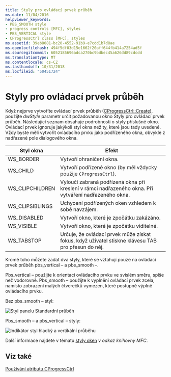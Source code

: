 ```yaml
---
title: Styly pro ovládací prvek průběh
ms.date: 11/04/2016
helpviewer_keywords:
- PBS_SMOOTH style
- progress controls [MFC], styles
- PBS_VERTICAL style
- CProgressCtrl class [MFC], styles
ms.assetid: 39eb8081-bc20-4552-91b9-e7cdd1b7d8ae
ms.openlocfilehash: 494f5df03d15e1662f20aff644fb414a7254ad5f
ms.sourcegitcommit: 6052185696adca270bc9bdbec45a626dd89cdcdd
ms.translationtype: MT
ms.contentlocale: cs-CZ
ms.lasthandoff: 10/31/2018
ms.locfileid: "50451724"
---
```

# <a name="styles-for-the-progress-control"></a>Styly pro ovládací prvek průběh

Když nejprve vytvoříte ovládací prvek průběh ([CProgressCtrl::Create](../mfc/reference/cprogressctrl-class.md#create)), použijte *dwStyle* parametr určit požadovanou okno Styly pro ovládací prvek průběh. Následující seznam obsahuje podrobnosti o styly příslušné okno. Ovládací prvek ignoruje jakýkoli styl okna než ty, které jsou tady uvedené. Vždy byste měli vytvořit ovládacího prvku jako podřízeného okna, obvykle z nadřazené pole dialogového okna.

|Styl okna|Efekt|
|------------------|------------|
|WS_BORDER|Vytvoří ohraničení okna.|
|WS_CHILD|Vytvoří podřízené okno (by měl vždycky použije `CProgressCtrl`).|
|WS_CLIPCHILDREN|Vyloučí zabraná podřízená okna při kreslení v rámci nadřazeného okna. Při vytváření nadřazeného okna.|
|WS_CLIPSIBLINGS|Uchycení podřízených oken vzhledem k sobě navzájem.|
|WS_DISABLED|Vytvoří okno, které je zpočátku zakázáno.|
|WS_VISIBLE|Vytvoří okno, které je zpočátku viditelné.|
|WS_TABSTOP|Určuje, že ovládací prvek může získat fokus, když uživatel stiskne klávesu TAB pro přesun do něj.|

Kromě toho můžete zadat dva styly, které se vztahují pouze na ovládací prvek průběh pbs_vertical – a pbs_smooth –.

Pbs_vertical – použijte k orientaci ovládacího prvku ve svislém směru, spíše než vodorovně. Pbs_smooth – použijte k vyplnění ovládací prvek zcela, namísto zobrazení malých čtverečků vymezen, které postupně výplně ovládacího prvku.

Bez pbs_smooth – styl:

![Styl panelu Standardní průběh](../mfc/media/vc4ruw1.gif "vc4ruw1")

Pbs_smooth – a pbs_vertical – styly:

![Indikátor styl hladký a vertikální průběhu](../mfc/media/vc4ruw2.gif "vc4ruw2")

Další informace najdete v tématu [styly oken](../mfc/reference/styles-used-by-mfc.md#frame-window-styles-mfc) v *odkaz knihovny MFC*.

## <a name="see-also"></a>Viz také

[Používání atributu CProgressCtrl](../mfc/using-cprogressctrl.md)

